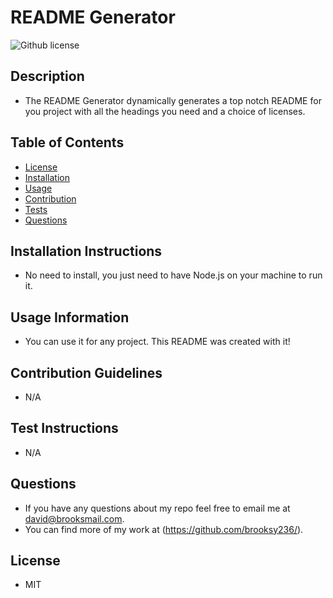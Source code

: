 # **README Generator**

   ![Github license](https://img.shields.io/badge/license-MIT-yellowgreen.svg)

  ## Description
  - The README Generator dynamically generates a top notch README for you project with all the headings you need and a choice of licenses.

  ## Table of Contents

  - [License](#license)
  - [Installation](#installation-instructions)
  - [Usage](#usage-information)
  - [Contribution](#contribution-guidelines)
  - [Tests](#test-instructions)
  - [Questions](#questions)

  ## Installation Instructions
  - No need to install, you just need to have Node.js on your machine to run it.

  ## Usage Information
  - You can use it for any project. This README was created with it!

  ## Contribution Guidelines
  - N/A

  ## Test Instructions
  - N/A

  ## Questions

  - If you have any questions about my repo feel free to email me at david@brooksmail.com. 
  - You can find more of my work at (https://github.com/brooksy236/).
  

  ## License
  - MIT
